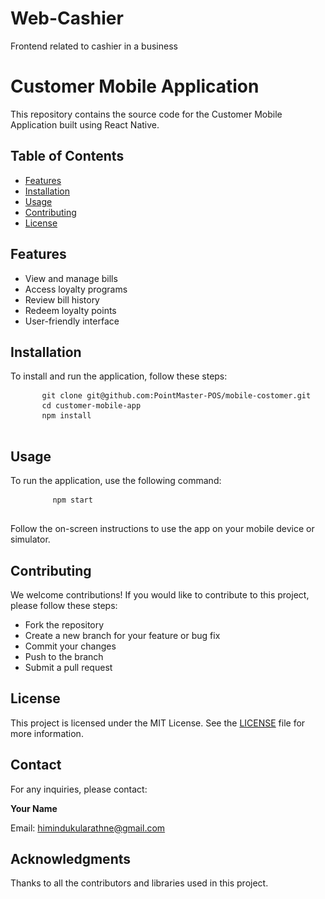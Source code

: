# Web-Cashier
Frontend related to cashier in a business
<body>
    <h1>Customer Mobile Application</h1>
    <p>This repository contains the source code for the Customer Mobile Application built using React Native.</p>

  <h2>Table of Contents</h2>
  <ul>
      <li><a href="#features">Features</a></li>
      <li><a href="#installation">Installation</a></li>
      <li><a href="#usage">Usage</a></li>
      <li><a href="#contributing">Contributing</a></li>
      <li><a href="#license">License</a></li>
  </ul>

  <h2 id="features">Features</h2>
  <ul>
      <li>View and manage bills</li>
      <li>Access loyalty programs</li>
      <li>Review bill history</li>
      <li>Redeem loyalty points</li>
      <li>User-friendly interface</li>
  </ul>

  <h2 id="installation">Installation</h2>
  <p>To install and run the application, follow these steps:</p>
  <pre>
      <code>git clone git@github.com:PointMaster-POS/mobile-costomer.git</code>
      <code>cd customer-mobile-app</code>
      <code>npm install</code>
  </pre>

  <h2 id="usage">Usage</h2>
  <p>To run the application, use the following command:</p>
    <pre>
        <code>npm start</code>
    </pre>
    <p>Follow the on-screen instructions to use the app on your mobile device or simulator.</p>

  <h2 id="contributing">Contributing</h2>
  <p>We welcome contributions! If you would like to contribute to this project, please follow these steps:</p>
  <ul>
      <li>Fork the repository</li>
      <li>Create a new branch for your feature or bug fix</li>
      <li>Commit your changes</li>
      <li>Push to the branch</li>
      <li>Submit a pull request</li>
  </ul>

  <h2 id="license">License</h2>
  <p>This project is licensed under the MIT License. See the <a href="LICENSE">LICENSE</a> file for more information.</p>

  <h2>Contact</h2>
  <p>For any inquiries, please contact:</p>
  <p><strong>Your Name</strong></p>
    <p>Email: <a href="mailto:himindukularathne@gmail.com">himindukularathne@gmail.com</a></p>

  <h2>Acknowledgments</h2>
  <p>Thanks to all the contributors and libraries used in this project.</p>
</body>
</html>
